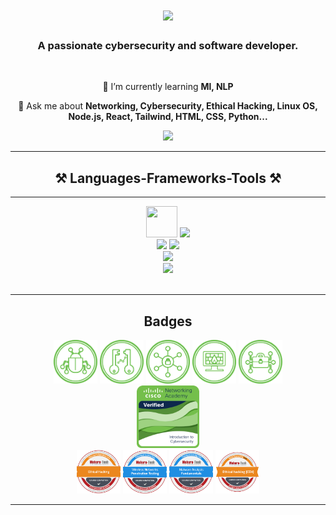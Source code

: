 <h1 align="center" color=white>
     <img src="https://readme-typing-svg.herokuapp.com/?color=black&font=Georgia&size=38&center=true&vCenter=true&width=500&height=70&duration=4500&lines=Hi+There!+👋;+I'm+Omar!;"/>
</h1>

<h3 align="center">A passionate cybersecurity and software developer.</h3>

<br/>

<div align="center">
     
🌱 I’m currently learning **Ml, NLP**
     
💬 Ask me about **Networking, Cybersecurity, Ethical Hacking, Linux OS, Node.js, React, Tailwind, HTML, CSS, Python...**
     
</div>

<div align="center">
       <a href="https://www.linkedin.com/in/omar-m-735069257/" target="_blank">
            <img src="https://img.shields.io/badge/LinkedIn-0077B5?style=for-the-badge&logo=linkedin&logoColor=white" target="_blank" />
       </a>
</div>

<hr/>

<h2 align="center">⚒️ Languages-Frameworks-Tools ⚒️</h2>

<hr/>

<div align="center">
     <img src="https://github.com/marwin1991/profile-technology-icons/assets/76662862/2481dc48-be6b-4ebb-9e8c-3b957efe69fa" width="50px" height="50px"/>
     <img src="https://skillicons.dev/icons?i=ubuntu"/><br>
     <img src="https://skillicons.dev/icons?i=react,tailwind,html,css,bootstrap,vscode,postman,github,figma,git" />
     <img src="https://skillicons.dev/icons?i=nodejs,python,javascript,bash,dart,flutter" /><br>
     <img src="https://skillicons.dev/icons?i=express,mongodb,jwt,helmet,cors" /><br>
     <img src="https://skillicons.dev/icons?i=ai,ps,pr,xd" />
</div>

<br/>

<hr/>

<h2 align="center">Badges</h2>

<div align="center" display="flex">
     <img src="Icons/threat_analysis_4.png"  width="70px" height="70px" alt="Cisco_threat_analysis">
     <img src="Icons/system_safeguards_5.png" alt="Cisco_system_safeguards"  width="70px" height="70px">
     <img src="Icons/resource_specialist_7.png" alt="Cisco_resource_specialist"  width="70px" height="70px">
     <img src="Icons/network_defense_6.png" alt="Cisco_network_defense"  width="70px" height="70px">
     <img src="Icons/cybersecurity_administration_3.png"  width="70px" height="70px" alt="cybersecurity_administration">
</div>
<div align="center">
<img src="Icons/introduction-to-cybersecurity.png" alt="introduction-to-cybersecurity.png"  width="100px" height="100px">
</div>
<div align="center" display="flex">
     <img src="Icons/Ethical_Hacking.png" alt="Ethical_Hacking"  width="70px" height="70px">
     <img src="Icons/Wireless_Networks_Penetration_Testing.png" alt="Wireless_Networks_Penetration_Testing"  width="70px" height="70px">
     <img src="Icons/Malware_Analysis_Fundamentals.png" alt="Malware_Analysis_Fundamentals"  width="70px" height="70px">
     <img src="Icons/Ethical_Hacking_Badge_20_May_2023_95a113c0.png" alt="Ethical_Hacking"  width="70px" height="70px">
</div>

<hr>
